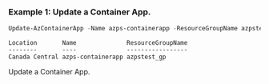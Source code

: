 ### Example 1: Update a Container App.
```powershell
Update-AzContainerApp -Name azps-containerapp -ResourceGroupName azpstest_gp -Location canadacentral -DaprEnabled
```

```output
Location       Name              ResourceGroupName
--------       ----              -----------------
Canada Central azps-containerapp azpstest_gp
```

Update a Container App.